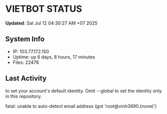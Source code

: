# VIETBOT STATUS
**Updated**: Sat Jul 12 04:30:27 AM +07 2025

## System Info
- IP: 103.77.172.150
- Uptime: up 6 days, 8 hours, 17 minutes
- Files: 22478

## Last Activity

to set your account's default identity.
Omit --global to set the identity only in this repository.

fatal: unable to auto-detect email address (got 'root@vinh3690.(none)')
